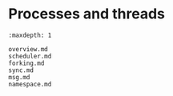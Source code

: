 # Processes and threads

```{toctree}
:maxdepth: 1

overview.md
scheduler.md
forking.md
sync.md
msg.md
namespace.md
```
